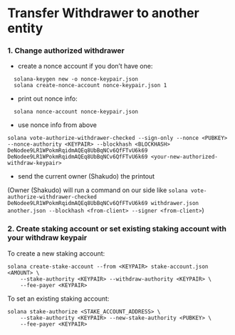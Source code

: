 # Transfer Withdrawer to another entity

### 1. Change authorized withdrawer
- create a nonce account if you don’t have one:
```
  solana-keygen new -o nonce-keypair.json
  solana create-nonce-account nonce-keypair.json 1
```
- print out nonce info:
```
  solana nonce-account nonce-keypair.json
```
- use nonce info from above
```
solana vote-authorize-withdrawer-checked --sign-only --nonce <PUBKEY> --nonce-authority <KEYPAIR> --blockhash <BLOCKHASH> DeNodee9LR1WPokmRqidmAQEq8UbBqNCv6QfFTvU6k69 DeNodee9LR1WPokmRqidmAQEq8UbBqNCv6QfFTvU6k69 <your-new-authorized-withdraw-keypair>
```
- send the current owner (Shakudo) the printout

(Owner (Shakudo) will run a command on our side like `solana vote-authorize-withdrawer-checked DeNodee9LR1WPokmRqidmAQEq8UbBqNCv6QfFTvU6k69 withdrawer.json another.json --blockhash <from-client> --signer <from-client>`)

### 2. Create staking account or set existing staking account with your withdraw keypair
To create a new staking account:
```
solana create-stake-account --from <KEYPAIR> stake-account.json <AMOUNT> \
    --stake-authority <KEYPAIR> --withdraw-authority <KEYPAIR> \
    --fee-payer <KEYPAIR>
```
To set an existing staking account:
```
solana stake-authorize <STAKE_ACCOUNT_ADDRESS> \
    --stake-authority <KEYPAIR> --new-stake-authority <PUBKEY> \
    --fee-payer <KEYPAIR>
```
